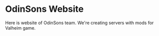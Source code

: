 # OdinSons Website

Here is website of OdinSons team.
We're creating servers with mods for Valheim game.
